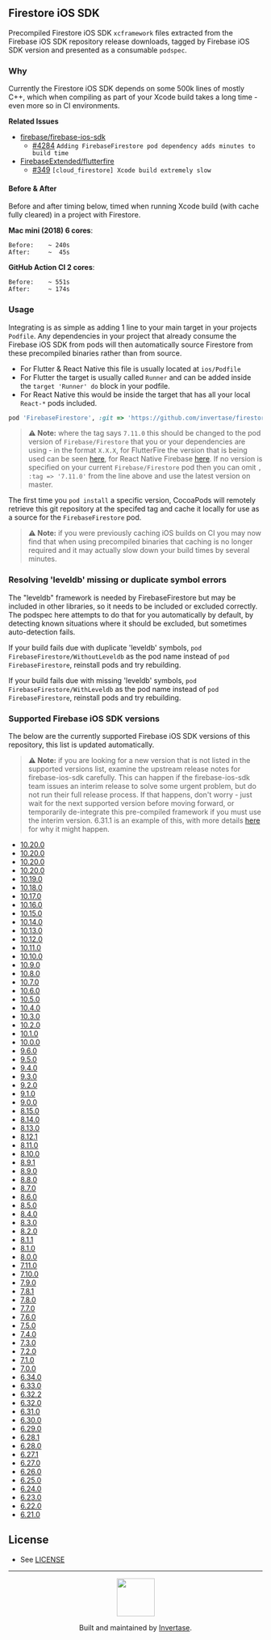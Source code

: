 ## Firestore iOS SDK

Precompiled Firestore iOS SDK `xcframework` files extracted from the Firebase iOS SDK repository release downloads, tagged by Firebase iOS SDK version and presented as a consumable `podspec`.

### Why

Currently the Firestore iOS SDK depends on some 500k lines of mostly C++, which when compiling as part of your Xcode build takes a long time - even more so in CI environments.

**Related Issues**

- [firebase/firebase-ios-sdk](https://github.com/firebase/firebase-ios-sdk)
  - [#4284](https://github.com/firebase/firebase-ios-sdk/issues/4284) `Adding FirebaseFirestore pod dependency adds minutes to build time`
- [FirebaseExtended/flutterfire](https://github.com/FirebaseExtended/flutterfire)
  - [#349](https://github.com/FirebaseExtended/flutterfire/issues/349) `[cloud_firestore] Xcode build extremely slow`

#### Before & After

Before and after timing below, timed when running Xcode build (with cache fully cleared) in a project with Firestore.

**Mac mini (2018) 6 cores**:

```
Before:    ~ 240s
After:     ~  45s
```

**GitHub Action CI 2 cores**:

```
Before:    ~ 551s
After:     ~ 174s
```

### Usage

Integrating is as simple as adding 1 line to your main target in your projects `Podfile`. Any dependencies in your project that already consume the Firebase iOS SDK from pods will then automatically source Firestore from these precompiled binaries rather than from source.

- For Flutter & React Native this file is usually located at `ios/Podfile`
- For Flutter the target is usually called `Runner` and can be added inside the `target 'Runner' do` block in your podfile.
- For React Native this would be inside the target that has all your local `React-*` pods included.

```ruby
pod 'FirebaseFirestore', :git => 'https://github.com/invertase/firestore-ios-sdk-frameworks.git', :tag => '7.11.0'
```

> **⚠️ Note:** where the tag says `7.11.0` this should be changed to the pod version of `Firebase/Firestore` that you or your dependencies are using - in the format `X.X.X`, for FlutterFire the version that is being used can be seen [here](https://github.com/FirebaseExtended/flutterfire/blob/master/packages/firebase_core/firebase_core/ios/firebase_sdk_version.rb), for React Native Firebase [here](https://github.com/invertase/react-native-firebase/blob/master/packages/app/package.json#L70). If no version is specified on your current `Firebase/Firestore` pod then you can omit `, :tag => '7.11.0'` from the line above and use the latest version on master.

The first time you `pod install` a specific version, CocoaPods will remotely retrieve this git repository at the specifed tag and cache it locally for use as a source for the `FirebaseFirestore` pod.

> **⚠️ Note:** if you were previously caching iOS builds on CI you may now find that when using precompiled binaries that caching is no longer required and it may actually slow down your build times by several minutes.

### Resolving 'leveldb' missing or duplicate symbol errors

The "leveldb" framework is needed by FirebaseFirestore but may be included in other libraries, so it needs to be included or excluded correctly.
The podspec here attempts to do that for you automatically by default, by detecting known situations where it should be excluded, but sometimes auto-detection fails.

If your build fails due with duplicate 'leveldb' symbols, `pod FirebaseFirestore/WithoutLeveldb` as the pod name instead of `pod FirebaseFirestore`, reinstall pods and try rebuilding.

If your build fails due with missing 'leveldb' symbols, `pod FirebaseFirestore/WithLeveldb` as the pod name instead of `pod FirebaseFirestore`, reinstall pods and try rebuilding.

### Supported Firebase iOS SDK versions

The below are the currently supported Firebase iOS SDK versions of this repository, this list is updated automatically.

> **⚠️ Note:** if you are looking for a new version that is not listed in the supported versions list, examine the upstream release notes for firebase-ios-sdk carefully. This can happen if the firebase-ios-sdk team issues an interim release to solve some urgent problem, but do not run their full release process. If that happens, don't worry - just wait for the next supported version before moving forward, or temporarily de-integrate this pre-compiled framework if you must use the interim version. 6.31.1 is an example of this, with more details [here](https://github.com/firebase/firebase-ios-sdk/pull/6368#issuecomment-685030446) for why it might happen.

<!--NEW_VERSION_PLACEHOLDER-->
 - [10.20.0](https://github.com/invertase/firestore-ios-sdk-frameworks/releases/tag/)
 - [10.20.0](https://github.com/invertase/firestore-ios-sdk-frameworks/releases/tag/)
 - [10.20.0](https://github.com/invertase/firestore-ios-sdk-frameworks/releases/tag/)
 - [10.20.0](https://github.com/invertase/firestore-ios-sdk-frameworks/releases/tag/)
- [10.19.0](https://github.com/invertase/firestore-ios-sdk-frameworks/releases/tag/10.19.0)
- [10.18.0](https://github.com/invertase/firestore-ios-sdk-frameworks/releases/tag/10.18.0)
- [10.17.0](https://github.com/invertase/firestore-ios-sdk-frameworks/releases/tag/10.17.0)
- [10.16.0](https://github.com/invertase/firestore-ios-sdk-frameworks/releases/tag/10.16.0)
- [10.15.0](https://github.com/invertase/firestore-ios-sdk-frameworks/releases/tag/10.15.0)
- [10.14.0](https://github.com/invertase/firestore-ios-sdk-frameworks/releases/tag/10.14.0)
- [10.13.0](https://github.com/invertase/firestore-ios-sdk-frameworks/releases/tag/10.13.0)
- [10.12.0](https://github.com/invertase/firestore-ios-sdk-frameworks/releases/tag/10.12.0)
- [10.11.0](https://github.com/invertase/firestore-ios-sdk-frameworks/releases/tag/10.11.0)
- [10.10.0](https://github.com/invertase/firestore-ios-sdk-frameworks/releases/tag/10.10.0)
- [10.9.0](https://github.com/invertase/firestore-ios-sdk-frameworks/releases/tag/10.9.0)
- [10.8.0](https://github.com/invertase/firestore-ios-sdk-frameworks/releases/tag/10.8.0)
- [10.7.0](https://github.com/invertase/firestore-ios-sdk-frameworks/releases/tag/10.7.0)
- [10.6.0](https://github.com/invertase/firestore-ios-sdk-frameworks/releases/tag/10.6.0)
- [10.5.0](https://github.com/invertase/firestore-ios-sdk-frameworks/releases/tag/10.5.0)
- [10.4.0](https://github.com/invertase/firestore-ios-sdk-frameworks/releases/tag/10.4.0)
- [10.3.0](https://github.com/invertase/firestore-ios-sdk-frameworks/releases/tag/10.3.0)
- [10.2.0](https://github.com/invertase/firestore-ios-sdk-frameworks/releases/tag/10.2.0)
- [10.1.0](https://github.com/invertase/firestore-ios-sdk-frameworks/releases/tag/10.1.0)
- [10.0.0](https://github.com/invertase/firestore-ios-sdk-frameworks/releases/tag/10.0.0)
- [9.6.0](https://github.com/invertase/firestore-ios-sdk-frameworks/releases/tag/9.6.0)
- [9.5.0](https://github.com/invertase/firestore-ios-sdk-frameworks/releases/tag/9.5.0)
- [9.4.0](https://github.com/invertase/firestore-ios-sdk-frameworks/releases/tag/9.4.0)
- [9.3.0](https://github.com/invertase/firestore-ios-sdk-frameworks/releases/tag/9.3.0)
- [9.2.0](https://github.com/invertase/firestore-ios-sdk-frameworks/releases/tag/9.2.0)
- [9.1.0](https://github.com/invertase/firestore-ios-sdk-frameworks/releases/tag/9.1.0)
- [9.0.0](https://github.com/invertase/firestore-ios-sdk-frameworks/releases/tag/9.0.0)
- [8.15.0](https://github.com/invertase/firestore-ios-sdk-frameworks/releases/tag/8.15.0)
- [8.14.0](https://github.com/invertase/firestore-ios-sdk-frameworks/releases/tag/8.14.0)
- [8.13.0](https://github.com/invertase/firestore-ios-sdk-frameworks/releases/tag/8.13.0)
- [8.12.1](https://github.com/invertase/firestore-ios-sdk-frameworks/releases/tag/8.12.1)
- [8.11.0](https://github.com/invertase/firestore-ios-sdk-frameworks/releases/tag/8.11.0)
- [8.10.0](https://github.com/invertase/firestore-ios-sdk-frameworks/releases/tag/8.10.0)
- [8.9.1](https://github.com/invertase/firestore-ios-sdk-frameworks/releases/tag/8.9.1)
- [8.9.0](https://github.com/invertase/firestore-ios-sdk-frameworks/releases/tag/8.9.0)
- [8.8.0](https://github.com/invertase/firestore-ios-sdk-frameworks/releases/tag/8.8.0)
- [8.7.0](https://github.com/invertase/firestore-ios-sdk-frameworks/releases/tag/8.7.0)
- [8.6.0](https://github.com/invertase/firestore-ios-sdk-frameworks/releases/tag/8.6.0)
- [8.5.0](https://github.com/invertase/firestore-ios-sdk-frameworks/releases/tag/8.5.0)
- [8.4.0](https://github.com/invertase/firestore-ios-sdk-frameworks/releases/tag/8.4.0)
- [8.3.0](https://github.com/invertase/firestore-ios-sdk-frameworks/releases/tag/8.3.0)
- [8.2.0](https://github.com/invertase/firestore-ios-sdk-frameworks/releases/tag/8.2.0)
- [8.1.1](https://github.com/invertase/firestore-ios-sdk-frameworks/releases/tag/8.1.1)
- [8.1.0](https://github.com/invertase/firestore-ios-sdk-frameworks/releases/tag/8.1.0)
- [8.0.0](https://github.com/invertase/firestore-ios-sdk-frameworks/releases/tag/8.0.0)
- [7.11.0](https://github.com/invertase/firestore-ios-sdk-frameworks/releases/tag/7.11.0)
- [7.10.0](https://github.com/invertase/firestore-ios-sdk-frameworks/releases/tag/7.10.0)
- [7.9.0](https://github.com/invertase/firestore-ios-sdk-frameworks/releases/tag/7.9.0)
- [7.8.1](https://github.com/invertase/firestore-ios-sdk-frameworks/releases/tag/7.8.1)
- [7.8.0](https://github.com/invertase/firestore-ios-sdk-frameworks/releases/tag/7.8.0)
- [7.7.0](https://github.com/invertase/firestore-ios-sdk-frameworks/releases/tag/7.7.0)
- [7.6.0](https://github.com/invertase/firestore-ios-sdk-frameworks/releases/tag/7.6.0)
- [7.5.0](https://github.com/invertase/firestore-ios-sdk-frameworks/releases/tag/7.5.0)
- [7.4.0](https://github.com/invertase/firestore-ios-sdk-frameworks/releases/tag/7.4.0)
- [7.3.0](https://github.com/invertase/firestore-ios-sdk-frameworks/releases/tag/7.3.0)
- [7.2.0](https://github.com/invertase/firestore-ios-sdk-frameworks/releases/tag/7.2.0)
- [7.1.0](https://github.com/invertase/firestore-ios-sdk-frameworks/releases/tag/7.1.0)
- [7.0.0](https://github.com/invertase/firestore-ios-sdk-frameworks/releases/tag/7.0.0)
- [6.34.0](https://github.com/invertase/firestore-ios-sdk-frameworks/releases/tag/6.34.0)
- [6.33.0](https://github.com/invertase/firestore-ios-sdk-frameworks/releases/tag/6.33.0)
- [6.32.2](https://github.com/invertase/firestore-ios-sdk-frameworks/releases/tag/6.32.2)
- [6.32.0](https://github.com/invertase/firestore-ios-sdk-frameworks/releases/tag/6.32.0)
- [6.31.0](https://github.com/invertase/firestore-ios-sdk-frameworks/releases/tag/6.31.0)
- [6.30.0](https://github.com/invertase/firestore-ios-sdk-frameworks/releases/tag/6.30.0)
- [6.29.0](https://github.com/invertase/firestore-ios-sdk-frameworks/releases/tag/6.29.0)
- [6.28.1](https://github.com/invertase/firestore-ios-sdk-frameworks/releases/tag/6.28.1)
- [6.28.0](https://github.com/invertase/firestore-ios-sdk-frameworks/releases/tag/6.28.0)
- [6.27.1](https://github.com/invertase/firestore-ios-sdk-frameworks/releases/tag/6.27.1)
- [6.27.0](https://github.com/invertase/firestore-ios-sdk-frameworks/releases/tag/6.27.0)
- [6.26.0](https://github.com/invertase/firestore-ios-sdk-frameworks/releases/tag/6.26.0)
- [6.25.0](https://github.com/invertase/firestore-ios-sdk-frameworks/releases/tag/6.25.0)
- [6.24.0](https://github.com/invertase/firestore-ios-sdk-frameworks/releases/tag/6.24.0)
- [6.23.0](https://github.com/invertase/firestore-ios-sdk-frameworks/releases/tag/6.23.0)
- [6.22.0](https://github.com/invertase/firestore-ios-sdk-frameworks/releases/tag/6.22.0)
- [6.21.0](https://github.com/invertase/firestore-ios-sdk-frameworks/releases/tag/6.21.0)

## License

- See [LICENSE](/LICENSE)

---

<p align="center">
  <a href="https://invertase.io/?utm_source=readme&utm_medium=footer&utm_campaign=firestore-ios-sdk-frameworks">
    <img width="75px" src="https://static.invertase.io/assets/invertase/invertase-rounded-avatar.png">
  </a>
  <p align="center">
    Built and maintained by <a href="https://invertase.io/?utm_source=readme&utm_medium=footer&utm_campaign=firestore-ios-sdk-frameworks">Invertase</a>.
  </p>
</p>

